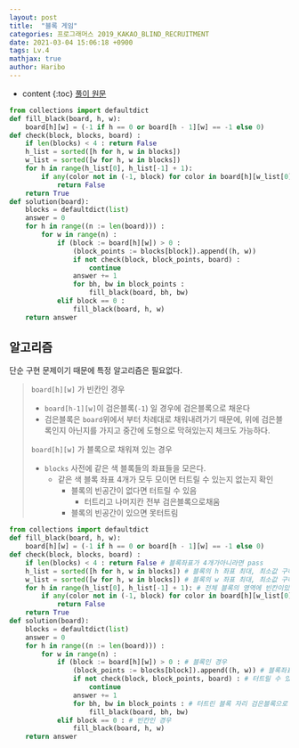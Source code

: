 ```yaml
---
layout: post
title:  "블록 게임"
categories: 프로그래머스 2019_KAKAO_BLIND_RECRUITMENT
date: 2021-03-04 15:06:18 +0900
tags: Lv.4
mathjax: true
author: Haribo
---
```


* content
{:toc}
[풀이 원문](http://www.teferi.net/ps/problems/programmers/42894#comment_d1b2ae3e7fd71b7c1fb0e5671d00bb85)

```python
from collections import defaultdict
def fill_black(board, h, w):
    board[h][w] = (-1 if h == 0 or board[h - 1][w] == -1 else 0)
def check(block, blocks, board) :
    if len(blocks) < 4 : return False
    h_list = sorted([h for h, w in blocks])
    w_list = sorted([w for h, w in blocks])
    for h in range(h_list[0], h_list[-1] + 1):
        if any(color not in (-1, block) for color in board[h][w_list[0]:w_list[-1] + 1]):
            return False
    return True
def solution(board):
    blocks = defaultdict(list)
    answer = 0
    for h in range((n := len(board))) :
        for w in range(n) :
            if (block := board[h][w]) > 0 :
                (block_points := blocks[block]).append((h, w))
                if not check(block, block_points, board) :
                    continue
                answer += 1
                for bh, bw in block_points :
                    fill_black(board, bh, bw)
            elif block == 0 :
                fill_black(board, h, w)
    return answer
```









## 알고리즘

단순 구현 문제이기 때문에 특정 알고리즘은 필요없다.

> `board[h][w]` 가 빈칸인 경우
>
> * `board[h-1][w]`이 검은블록(`-1`) 일 경우에 검은블록으로 채운다
> * 검은블록은 `board`위에서 부터 차례대로 채워내려가기 때문에, 위에 검은블록인지 아닌지를 가지고 중간에 도형으로 막혀있는지 체크도 가능하다.
>
> `board[h][w]` 가 블록으로 채워져 있는 경우
>
> * `blocks` 사전에 같은 색 블록들의 좌표들을 모은다.
>   * 같은 색 블록 좌표 4개가 모두 모이면 터트릴 수 있는지 없는지 확인
>     * 블록의 빈공간이 없다면 터트릴 수 있음
>       * 터트리고 나머지칸 전부 검은블록으로채움
>     * 블록의 빈공간이 있으면 못터트림

```python
from collections import defaultdict
def fill_black(board, h, w):
    board[h][w] = (-1 if h == 0 or board[h - 1][w] == -1 else 0)
def check(block, blocks, board) :
    if len(blocks) < 4 : return False # 블록좌표가 4개가아니라면 pass
    h_list = sorted([h for h, w in blocks]) # 블록의 h 좌표 최대, 최소값 구하기위해 정렬
    w_list = sorted([w for h, w in blocks]) # 블록의 w 좌표 최대, 최소값 구하기위해 정렬
    for h in range(h_list[0], h_list[-1] + 1): # 전체 블록의 영역에 빈칸이있는지 없는지 확인
        if any(color not in (-1, block) for color in board[h][w_list[0]:w_list[-1] + 1]):
            return False
    return True
def solution(board):
    blocks = defaultdict(list)
    answer = 0
    for h in range((n := len(board))) :
        for w in range(n) :
            if (block := board[h][w]) > 0 : # 블록인 경우
                (block_points := blocks[block]).append((h, w)) # 블록좌표 사전에 추가
                if not check(block, block_points, board) : # 터트릴 수 있는지 체크
                    continue
                answer += 1
                for bh, bw in block_points : # 터트린 블록 자리 검은블록으로 채움
                    fill_black(board, bh, bw)
            elif block == 0 : # 빈칸인 경우
                fill_black(board, h, w)
    return answer
```

